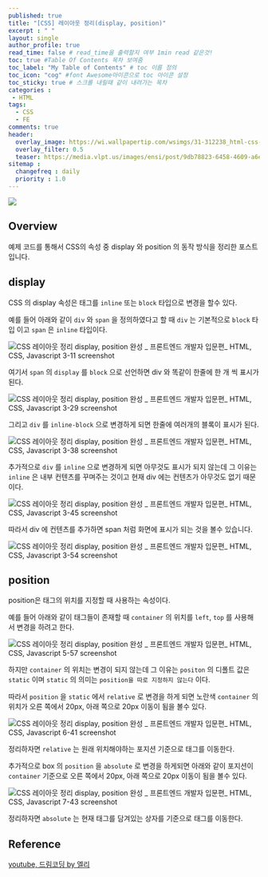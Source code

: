 ```yaml
---
published: true
title: "[CSS] 레이아웃 정리(display, position)"
excerpt : " "
layout: single
author_profile: true
read_time: false # read_time을 출력할지 여부 1min read 같은것!
toc: true #Table Of Contents 목차 보여줌
toc_label: "My Table of Contents" # toc 이름 정의
toc_icon: "cog" #font Awesome아이콘으로 toc 아이콘 설정
toc_sticky: true # 스크롤 내릴때 같이 내려가는 목차
categories :
 - HTML
tags: 
  - CSS
  - FE
comments: true
header:
  overlay_image: https://wi.wallpapertip.com/wsimgs/31-312238_html-css-javascript-transparent.png
  overlay_filter: 0.5
  teaser: https://media.vlpt.us/images/ensi/post/9db78823-6458-4609-a6ec-14014214acc5/htmlcssjs.jpg
sitemap :
  changefreq : daily
  priority : 1.0
---
```


![](https://media.vlpt.us/images/chayezo/post/2d640f76-1ba2-477f-8725-784e11a073ee/cssImage.png)

## Overview

예제 코드를 통해서 CSS의 속성 중 display 와 position 의 동작 방식을 정리한 포스트입니다.

## display

CSS 의 display 속성은 태그를 `inline` 또는 `block` 타입으로 변경을 할수 있다.
  
예를 들어 아래와 같이 `div` 와 `span` 을 정의하였다고 할 때 `div` 는 기본적으로 `block` 타입 이고 `span` 은 `inline` 타입이다.

![CSS 레이아웃 정리 display, position 완성 _ 프론트엔드 개발자 입문편_ HTML, CSS, Javascript 3-11 screenshot](https://user-images.githubusercontent.com/35194820/148952972-fbe0ffbf-7d05-4199-a336-eb38f8bc9dff.png)
  
여기서 `span` 의 `display` 를 `block` 으로 선언하면 div 와 똑같이 한줄에 한 개 씩 표시가 된다.

![CSS 레이아웃 정리 display, position 완성 _ 프론트엔드 개발자 입문편_ HTML, CSS, Javascript 3-29 screenshot](https://user-images.githubusercontent.com/35194820/148953498-a089eb76-654a-4587-a8e7-dbe0a68c570a.png)

그리고 `div` 를 `inline-block` 으로 변경하게 되면 한줄에 여러개의 블록이 표시가 된다.

![CSS 레이아웃 정리 display, position 완성 _ 프론트엔드 개발자 입문편_ HTML, CSS, Javascript 3-38 screenshot](https://user-images.githubusercontent.com/35194820/148954154-ab1ab668-5a7c-4c36-8c7d-edd3e305ad18.png)

추가적으로 `div` 를 `inline` 으로 변경하게 되면 아무것도 표시가 되지 않는데 그 이유는 `inline` 은 내부 컨텐츠를 꾸며주는 것이고 현재 div 에는 컨텐츠가 아무것도 없기 때문이다.

![CSS 레이아웃 정리 display, position 완성 _ 프론트엔드 개발자 입문편_ HTML, CSS, Javascript 3-45 screenshot](https://user-images.githubusercontent.com/35194820/148954442-94b49760-a84c-4cee-85f4-26a2a67a8030.png)

따라서 div 에 컨텐츠를 추가하면 span 처럼 화면에 표시가 되는 것을 볼수 있습니다.

![CSS 레이아웃 정리 display, position 완성 _ 프론트엔드 개발자 입문편_ HTML, CSS, Javascript 3-54 screenshot](https://user-images.githubusercontent.com/35194820/148954680-513abfa0-821b-4546-883d-18edf336bd7c.png)

## position

position은 태그의 위치를 지정할 때 사용하는 속성이다.
  
예를 들어 아래와 같이 태그들이 존재할 때 `container` 의 위치를 `left`, `top` 를 사용해서 변경을 하려고 한다.

![CSS 레이아웃 정리 display, position 완성 _ 프론트엔드 개발자 입문편_ HTML, CSS, Javascript 5-57 screenshot](https://user-images.githubusercontent.com/35194820/148958297-7ef95ff1-959c-411b-821c-2e2e8304f95e.png)

하지만 `container` 의 위치는 변경이 되지 않는데 그 이유는 `positon` 의 디폴트 값은 `static` 이며 `static` 의 의미는 `position을 따로 지정하지 않는다` 이다.
  
따라서 `position` 을 `static` 에서 `relative` 로 변경을 하게 되면 노란색 `container` 의 위치가 오른 쪽에서 20px, 아래 쪽으로 20px 이동이 됨을 볼수 있다.

![CSS 레이아웃 정리 display, position 완성 _ 프론트엔드 개발자 입문편_ HTML, CSS, Javascript 6-41 screenshot](https://user-images.githubusercontent.com/35194820/148958989-a97a76c2-c2a0-44aa-aa8d-9cf24f205b8d.png)

정리하자면 `relative` 는 원래 위치해야하는 포지션 기준으로 태그를 이동한다.
  
추가적으로 box 의 `position` 을 `absolute` 로 변경을 하게되면 아래와 같이 포지션이 `container` 기준으로 오른 쪽에서 20px, 아래 쪽으로 20px 이동이 됨을 볼수 있다.
  
![CSS 레이아웃 정리 display, position 완성 _ 프론트엔드 개발자 입문편_ HTML, CSS, Javascript 7-43 screenshot](https://user-images.githubusercontent.com/35194820/149138194-6c75c8f2-7d1c-4583-9537-2d2729fa3a15.png)
  
정리하자면 `absolute` 는 현재 태그를 담겨있는 상자를 기준으로 태그를 이동한다.

## Reference

[youtube, 드림코딩 by 엘리](https://www.youtube.com/watch?v=jWh3IbgMUPI)
